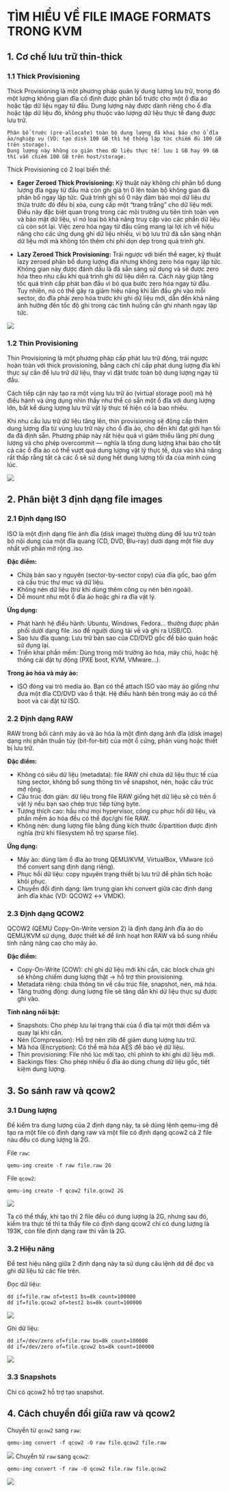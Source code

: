 # TÌM HIỂU VỀ FILE IMAGE FORMATS TRONG KVM
## 1. Cơ chế lưu trữ thin-thick
### 1.1 Thick Provisioning
Thick Provisioning là một phương pháp quản lý dung lượng lưu trữ, trong đó một lượng không gian đĩa cố định được phân bổ trước cho một ổ đĩa ảo hoặc tập dữ liệu ngay từ đầu. Dung lượng này được dành riêng cho ổ đĩa hoặc tập dữ liệu đó, không phụ thuộc vào lượng dữ liệu thực tế đang được lưu trữ. 
```
Phân bổ trước (pre-allocate) toàn bộ dung lượng đã khai báo cho ổ đĩa ảo/nghiệp vụ (VD: tạo disk 100 GB thì hệ thống lập tức chiếm đủ 100 GB trên storage).
Dung lượng này không co giãn theo dữ liệu thực tế: lưu 1 GB hay 99 GB thì vẫn chiếm 100 GB trên host/storage.
```
Thick Provisioning có 2 loại biến thể:
- **Eager Zeroed Thick Provisioning:** Kỹ thuật này không chỉ phân bổ dung lượng đĩa ngay từ đầu mà còn ghi giá trị 0 lên toàn bộ không gian đã phân bổ ngay lập tức. Quá trình ghi số 0 này đảm bảo mọi dữ liệu dư thừa trước đó đều bị xóa, cung cấp một “trang trắng” cho dữ liệu mới. Điều này đặc biệt quan trọng trong các môi trường ưu tiên tính toàn vẹn và bảo mật dữ liệu, vì nó loại bỏ khả năng truy cập vào các phần dữ liệu cũ còn sót lại. Việc zero hóa ngay từ đầu cũng mang lại lợi ích về hiệu năng cho các ứng dụng ghi dữ liệu nhiều, vì bộ lưu trữ đã sẵn sàng nhận dữ liệu mới mà không tốn thêm chi phí dọn dẹp trong quá trình ghi.

- **Lazy Zeroed Thick Provisioning:** Trái ngược với biến thể eager, kỹ thuật lazy zeroed phân bổ dung lượng đĩa nhưng không zero hóa ngay lập tức. Không gian này được đánh dấu là đã sẵn sàng sử dụng và sẽ được zero hóa theo nhu cầu khi quá trình ghi dữ liệu diễn ra. Cách này giúp tăng tốc quá trình cấp phát ban đầu vì bỏ qua bước zero hóa ngay từ đầu. Tuy nhiên, nó có thể gây ra giảm hiệu năng khi lần đầu ghi vào mỗi sector, do đĩa phải zero hóa trước khi ghi dữ liệu mới, dẫn đến khả năng ảnh hưởng đến tốc độ ghi trong các tình huống cần ghi nhanh ngay lập tức.

![](../imgs/3.png)
### 1.2 Thin Provisioning
Thin Provisioning là một phương pháp cấp phát lưu trữ động, trái ngược hoàn toàn với thick provisioning, bằng cách chỉ cấp phát dung lượng đĩa khi thực sự cần để lưu trữ dữ liệu, thay vì đặt trước toàn bộ dung lượng ngay từ đầu.

Cách tiếp cận này tạo ra một vùng lưu trữ ảo (virtual storage pool) mà hệ điều hành và ứng dụng nhìn thấy như thể có sẵn một ổ đĩa với dung lượng lớn, bất kể dung lượng lưu trữ vật lý thực tế hiện có là bao nhiêu.

Khi nhu cầu lưu trữ dữ liệu tăng lên, thin provisioning sẽ động cấp thêm dung lượng đĩa từ vùng lưu trữ này cho ổ đĩa ảo, cho đến khi đạt giới hạn tối đa đã định sẵn. Phương pháp này rất hiệu quả vì giảm thiểu lãng phí dung lượng và cho phép overcommit — nghĩa là tổng dung lượng khai báo cho tất cả các ổ đĩa ảo có thể vượt quá dung lượng vật lý thực tế, dựa vào khả năng rất thấp rằng tất cả các ổ sẽ sử dụng hết dung lượng tối đa của mình cùng lúc.

![](../imgs/4.png)
## 2. Phân biệt 3 định dạng file images
### 2.1 Định dạng ISO
ISO là một định dạng file ảnh đĩa (disk image) thường dùng để lưu trữ toàn bộ nội dung của một đĩa quang (CD, DVD, Blu-ray) dưới dạng một file duy nhất với phần mở rộng .iso.

**Đặc điểm:**
- Chứa bản sao y nguyên (sector-by-sector copy) của đĩa gốc, bao gồm cả cấu trúc thư mục và dữ liệu.
- Không nén dữ liệu (trừ khi dùng thêm công cụ nén bên ngoài).
- Dễ mount như một ổ đĩa ảo hoặc ghi ra đĩa vật lý.

**Ứng dụng:**
- Phát hành hệ điều hành: Ubuntu, Windows, Fedora… thường được phân phối dưới dạng file .iso để người dùng tải về và ghi ra USB/CD.
- Sao lưu đĩa quang: Lưu trữ bản sao của CD/DVD gốc để bảo quản hoặc sử dụng lại.
- Triển khai phần mềm: Dùng trong môi trường ảo hóa, máy chủ, hoặc hệ thống cài đặt tự động (PXE boot, KVM, VMware…).

**Trong ảo hóa và máy ảo:**
- ISO đóng vai trò media ảo. Bạn có thể attach ISO vào máy ảo giống như đưa một đĩa CD/DVD vào ổ thật. Hệ điều hành bên trong máy ảo có thể boot và cài đặt từ ISO.
### 2.2 Định dạng RAW
RAW trong bối cảnh máy ảo và ảo hóa là một định dạng ảnh đĩa (disk image) dạng nhị phân thuần túy (bit-for-bit) của một ổ cứng, phân vùng hoặc thiết bị lưu trữ.

**Đặc điểm:**
- Không có siêu dữ liệu (metadata): file RAW chỉ chứa dữ liệu thực tế của từng sector, không bổ sung thông tin về snapshot, nén, hoặc cấu trúc mở rộng.
- Cấu trúc đơn giản: dữ liệu trong file RAW giống hệt dữ liệu sẽ có trên ổ vật lý nếu bạn sao chép trực tiếp từng byte.
- Tương thích cao: hầu như mọi hypervisor, công cụ phục hồi dữ liệu, và phần mềm ảo hóa đều có thể đọc/ghi file RAW.
- Không nén: dung lượng file bằng đúng kích thước ổ/partition được định nghĩa (trừ khi filesystem hỗ trợ sparse file).

**Ứng dụng:**
- Máy ảo: dùng làm ổ đĩa ảo trong QEMU/KVM, VirtualBox, VMware (có thể convert sang định dạng riêng).
- Phục hồi dữ liệu: copy nguyên trạng thiết bị lưu trữ để phân tích hoặc khôi phục.
- Chuyển đổi định dạng: làm trung gian khi convert giữa các định dạng ảnh đĩa khác (VD: QCOW2 ↔ VMDK).

### 2.3 Định dạng QCOW2
QCOW2 (QEMU Copy-On-Write version 2) là định dạng ảnh đĩa ảo do QEMU/KVM sử dụng, được thiết kế để linh hoạt hơn RAW và bổ sung nhiều tính năng nâng cao cho máy ảo.

**Đặc điểm:**
- Copy-On-Write (COW): chỉ ghi dữ liệu mới khi cần, các block chưa ghi sẽ không chiếm dung lượng thật → hỗ trợ thin provisioning.
- Metadata riêng: chứa thông tin về cấu trúc file, snapshot, nén, mã hóa.
- Tăng trưởng động: dung lượng file sẽ tăng dần khi dữ liệu thực sự được ghi vào.

**Tính năng nổi bật:**
- Snapshots: Cho phép lưu lại trạng thái của ổ đĩa tại một thời điểm và quay lại khi cần.
- Nén (Compression): Hỗ trợ nén zlib để giảm dung lượng lưu trữ.
- Mã hóa (Encryption): Có thể mã hóa AES để bảo vệ dữ liệu.
- Thin provisioning: File nhỏ lúc mới tạo, chỉ phình to khi ghi dữ liệu mới.
- Backings files: Cho phép nhiều ổ đĩa ảo dùng chung dữ liệu gốc, tiết kiệm dung lượng.

## 3. So sánh raw và qcow2
### 3.1 Dung lượng
Để kiểm tra dung lượng của 2 định dạng này, ta sẽ dùng lệnh qemu-img để tạo ra một file có định dạng raw và một file có định dạng qcow2 cả 2 file nàu đều có dung lượng là 2G.

File `raw`:
```
qemu-img create -f raw file.raw 2G
```
File `qcow2`:
```
qemu-img create -f qcow2 file.qcow2 2G
```

![](../imgs/5.png)

Ta có thể thấy, khi tạo thì 2 file đều có dung lượng là 2G, nhưng sau đó, kiểm tra thực tế thì ta thấy file có định dạng qcow2 chỉ có dung lượng là 193K, còn file định dạng raw thì vẫn là 2G.
### 3.2 Hiệu năng
Để test hiệu năng giữa 2 định dạng này ta sử dụng câu lệnh dd để đọc và ghi dữ liệu từ các file trên.

Đọc dữ liệu:
```
dd if=file.raw of=test1 bs=8k count=100000
dd if=file.qcow2 of=test2 bs=8k count=100000
```
![](../imgs/8.png)

Ghi dữ liệu:
```
dd if=/dev/zero of=file.raw bs=8k count=100000
dd if=/dev/zero of=file.qcow2 bs=8k count=100000
```

![](../imgs/9.png)
### 3.3 Snapshots
Chỉ có qcow2 hỗ trợ tạo snapshot.
## 4. Cách chuyển đổi giữa raw và qcow2
Chuyển từ `qcow2` sang `raw`:
```
qemu-img convert -f qcow2 -O raw file.qcow2 file.raw
```
![](../imgs/7.png)
Chuyển từ `raw` sang `qcow2`:
```
qemu-img convert -f raw -O qcow2 file.raw file.qcow2
```
![](../imgs/6.png)